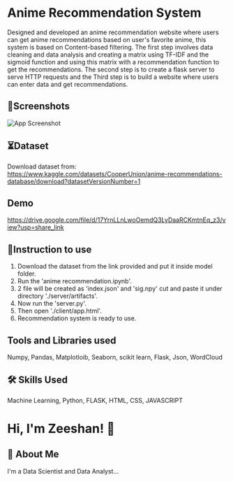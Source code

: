 # Anime Recommendation System

Designed and developed an anime recommendation website where users can get anime recommendations based on user's favorite anime, this system is based on Content-based filtering. The first step involves data cleaning and data analysis and creating a matrix using TF-IDF and the sigmoid function and using this matrix with a recommendation function to get the recommendations. The second step is to create a flask server to serve HTTP requests and the Third step is to build a website where users can enter data and get recommendations.
## 📸Screenshots

![App Screenshot](https://drive.google.com/uc?export=view&id=1mKppfM50fIYARDbfCVPlPIaG0uHLj5qr)


## ⏳Dataset
Download dataset from:
https://www.kaggle.com/datasets/CooperUnion/anime-recommendations-database/download?datasetVersionNumber=1
## Demo

https://drive.google.com/file/d/17YrnLLnLwoOemdQ3LyDaaRCKmtnEq_z3/view?usp=share_link
## 📝Instruction to use
1) Download the dataset from the link provided and put it inside model folder.
2) Run the 'anime recommendation.ipynb'.
3) 2  file will be created as 'index.json' and 'sig.npy' cut and paste it under directory './server/artifacts'.
4) Now run the 'server.py'.
5) Then open './client/app.html'.
6) Recommendation system is ready to use.
## Tools and Libraries used
Numpy, Pandas, Matplotloib, Seaborn, scikit learn, Flask, Json, WordCloud
## 🛠 Skills Used
Machine Learning, Python, FLASK, HTML, CSS, JAVASCRIPT


# Hi, I'm Zeeshan! 👋


## 🚀 About Me
I'm a Data Scientist and Data Analyst...

